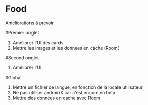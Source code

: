 # Food
Ameliorations à prevoir

#Premier onglet
1. Améliorer l'UI des cards
2. Mettre les images et les donnees en cache (Room)


#Second onglet
1. Améliorer l'UI

#Global
1. Mettre un fichier de langue, en fonction de la locale utilisateur
2. Ne pas utiliser androidX car c'est encore en beta
3. Mettre des données en cache avec Room